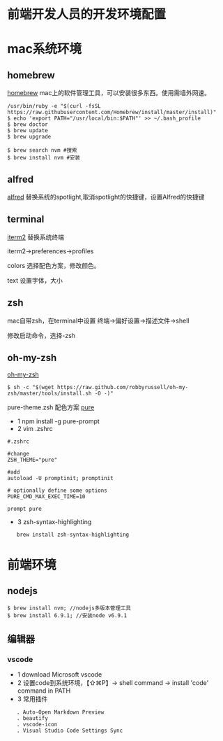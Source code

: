 # 前端开发人员的开发环境配置


# mac系统环境
##  homebrew
[homebrew](http://brew.sh)
mac上的软件管理工具，可以安装很多东西。使用需墙外网速。
```
/usr/bin/ruby -e "$(curl -fsSL https://raw.githubusercontent.com/Homebrew/install/master/install)"
$ echo 'export PATH="/usr/local/bin:$PATH"' >> ~/.bash_profile
$ brew doctor
$ brew update
$ brew upgrade

$ brew search nvm #搜索
$ brew install nvm #安装
```
##  alfred
[alfred](https://www.alfredapp.com/)
替换系统的spotlight,取消spotlight的快捷键，设置Alfred的快捷键

##  terminal
[iterm2](https://www.iterm2.com/)
替换系统终端

iterm2->preferences->profiles 

colors
选择配色方案，修改颜色。

text
设置字体，大小

## zsh
mac自带zsh，在terminal中设置 
终端->偏好设置->描述文件->shell 


修改启动命令，选择-zsh

## oh-my-zsh
[oh-my-zsh](http://ohmyz.sh/)
``` 
$ sh -c "$(wget https://raw.github.com/robbyrussell/oh-my-zsh/master/tools/install.sh -O -)" 
```

pure-theme.zsh 配色方案 [pure](https://github.com/sindresorhus/pure)

- 1 npm install -g pure-prompt
- 2 vim .zshrc
```
#.zshrc

#change
ZSH_THEME="pure"

#add
autoload -U promptinit; promptinit

# optionally define some options
PURE_CMD_MAX_EXEC_TIME=10

prompt pure

```

- 3 zsh-syntax-highlighting
```
   brew install zsh-syntax-highlighting
```

# 前端环境

## nodejs
```
$ brew install nvm; //nodejs多版本管理工具
$ brew install 6.9.1; //安装node v6.9.1
```

## 编辑器
### vscode
- 1 download Microsoft vscode
- 2 设置code到系统环境，【⇧⌘P】-> shell command -> install 'code' command in PATH 
- 3 常用插件
```
   . Auto-Open Markdown Preview
   . beautify
   . vscode-icon
   . Visual Studio Code Settings Sync
```